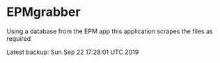 # EPMgrabber
Using a database from the EPM app this application scrapes the files as required


Latest backup: Sun Sep 22 17:28:01 UTC 2019
